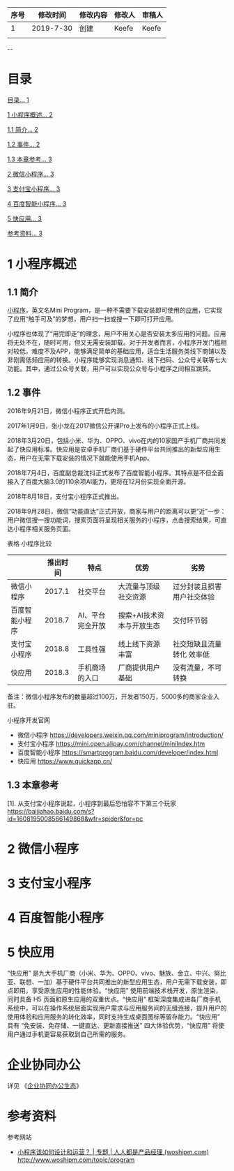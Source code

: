 | 序号 | 修改时间  | 修改内容 | 修改人 | 审稿人 |
| ---- | --------- | -------- | ------ | ------ |
| 1    | 2019-7-30 | 创建     | Keefe | Keefe |
|      |           |          |        |        |



--

# 目录

[目录... 1](#_Toc15423818)

[1    小程序概述... 2](#_Toc15423819)

[1.1    简介... 2](#_Toc15423820)

[1.2    事件... 2](#_Toc15423821)

[1.3    本章参考... 3](#_Toc15423822)

[2    微信小程序... 3](#_Toc15423823)

[3    支付宝小程序... 3](#_Toc15423824)

[4    百度智能小程序... 3](#_Toc15423825)

[5    快应用... 3](#_Toc15423826)

[参考资料... 3](#_Toc15423827)

 

 



 

 

# 1    小程序概述

## 1.1   简介

[小程序](https://baike.baidu.com/item/小程序)，英文名Mini Program，是一种不需要下载安装即可使用的[应用](https://baike.baidu.com/item/应用)，它实现了应用“触手可及”的梦想，用户扫一扫或搜一下即可打开应用。

小程序也体现了“用完即走”的理念，用户不用关心是否安装太多应用的问题。应用将无处不在，随时可用，但又无需安装卸载。对于开发者而言，小程序开发门槛相对较低，难度不及APP，能够满足简单的基础应用，适合生活服务类线下商铺以及非刚需低频应用的转换。小程序能够实现消息通知、线下扫码、公众号关联等七大功能。其中，通过公众号关联，用户可以实现公众号与小程序之间相互跳转。

## 1.2   事件

2016年9月21日，微信小程序正式开启内测。

2017年1月9日，张小龙在2017微信公开课Pro上发布的小程序正式上线。

2018年3月20日，包括小米、华为、OPPO、vivo在内的10家国产手机厂商共同发起了快应用标准。快应用是安卓手机厂商们基于硬件平台共同推出的新型应用生态，用户在无需下载安装的情况下就能使用手机App。

2018年7月4日，百度副总裁沈抖正式发布了百度智能小程序。其特点是不但全面接入了百度大脑3.0的110余项AI能力，更将在12月份实现全面开源。

2018年8月18日，支付宝小程序正式推出。

2018年9月28日，微信“功能直达”正式开放，商家与用户的距离可以更“近”一步：用户微信搜一搜功能词，搜索页面将呈现相关服务的小程序，点击搜索结果，可直达小程序相关服务页面。


表格 小程序比较

|                | 推出时间 | 特点             | 优势                      | 劣势                       |
| -------------- | -------- | ---------------- | ------------------------- | -------------------------- |
| 微信小程序     | 2017.1   | 社交平台         | 大流量与顶级社交资源      | 过分封装且损害用户社交体验 |
| 百度智能小程序 | 2018.7   | AI、平台完全开放 | 搜索+AI技术资本与开放生态 | 交付环节弱                 |
| 支付宝小程序   | 2018.8   | 工具性强         | 线上线下资源丰富          | 社交短缺且流量转化  效率低 |
| 快应用         | 2018.3   | 手机商场的入口   | 厂商提供用户基础          | 没有流量，不可转换         |

备注：微信小程序发布的数量超过100万，开发者150万，5000多的商家企业入驻。

 

小程序开发官网
* 微信小程序 https://developers.weixin.qq.com/miniprogram/introduction/
* 支付宝小程序 https://mini.open.alipay.com/channel/miniIndex.htm
* 百度智能小程序 https://smartprogram.baidu.com/developer/index.html
* 快应用 https://www.quickapp.cn/ 

 

## 1.3   本章参考

[1].   从支付宝小程序说起，小程序到最后恐怕容不下第三个玩家 https://baijiahao.baidu.com/s?id=1608195008566149868&wfr=spider&for=pc



# 2  微信小程序

 

 

# 3  支付宝小程序

 



# 4  百度智能小程序

 



# 5    快应用

“快应用” 是九大手机厂商（小米、华为、OPPO、vivo、魅族、金立、中兴、努比亚、联想、一加）基于硬件平台共同推出的新型应用生态，用户无需下载安装，即点即用，享受原生应用的性能体验。“快应用” 使用前端技术栈开发，原生渲染，同时具备 H5 页面和原生应用的双重优点。“快应用” 框架深度集成进各厂商手机系统中，可以在操作系统层面实现用户需求与应用服务间的无缝连接，提升用户的使用体验和应用服务的转化效率，同时支持生成桌面图标等留存能力。“快应用” 具有 “免安装、免存储、一键直达、更新直接推送” 四大体验优势，“快应用” 将使用户通过手机更容易获取到自己所需的服务。

 

# 企业协同办公

详见 《[企业协同办公生态](企业协同办公生态.md)》



# 参考资料

参考网站

* [小程序该如何设计和运营？ | 专题 | 人人都是产品经理 (woshipm.com)](http://www.woshipm.com/topic/program)  http://www.woshipm.com/topic/program



